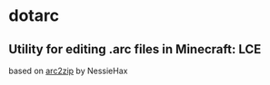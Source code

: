 # dotarc
Utility for editing .arc files in Minecraft: LCE
----

based on [arc2zip](https://github.com/NessieHax/mc-arc-util) by NessieHax
